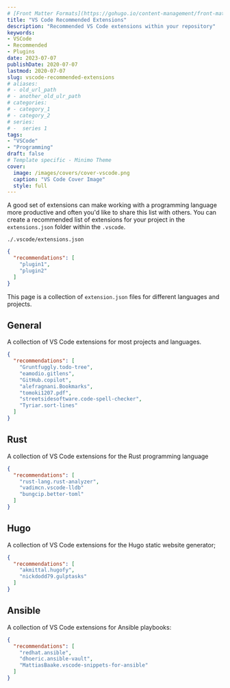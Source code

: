 ```yaml
---
# [Front Matter Formats](https://gohugo.io/content-management/front-matter/)
title: "VS Code Recommended Extensions"
description: "Recommended VS Code extensions within your repository"
keywords:
- VSCode
- Recommended
- Plugins
date: 2023-07-07
publishDate: 2020-07-07
lastmod: 2020-07-07
slug: vscode-recommended-extensions
# aliases:
# - old_url_path
# - another_old_ulr_path
# categories:
# - category_1
# - category_2
# series:
# -  series 1
tags:
- "VSCode"
- "Programming"
draft: false
# Template specific - Minimo Theme
cover:
  image: /images/covers/cover-vscode.png
  caption: "VS Code Cover Image"
  style: full
---
```


A good set of extensions can make working with a programming language more productive and often you'd like to share this list with others. You can create a recommended list of extensions for your project in the `extensions.json` folder within the `.vscode`.

`./.vscode/extensions.json`

```json
{
  "recommendations": [
    "plugin1", 
    "plugin2"
  ]
}
```

This page is a collection of `extension.json` files for different languages and projects.

## General

A collection of VS Code extensions for most projects and languages.

```json
{
  "recommendations": [
    "Gruntfuggly.todo-tree", 
    "eamodio.gitlens",
    "GitHub.copilot",
    "alefragnani.Bookmarks",
    "tomoki1207.pdf",
    "streetsidesoftware.code-spell-checker",
    "Tyriar.sort-lines"
  ]
}
```

## Rust

A collection of VS Code extensions for the Rust programming language

```json
{
  "recommendations": [
    "rust-lang.rust-analyzer",
    "vadimcn.vscode-lldb"
    "bungcip.better-toml"
  ]
}
```

## Hugo

A collection of VS Code extensions for the Hugo static website generator;

```json
{
  "recommendations": [
    "akmittal.hugofy",
    "nickdodd79.gulptasks"
  ]
}
```

## Ansible

A collection of VS Code extensions for Ansible playbooks:

```json
{
  "recommendations": [
    "redhat.ansible",
    "dhoeric.ansible-vault",
    "MattiasBaake.vscode-snippets-for-ansible"
  ]
}
``````
